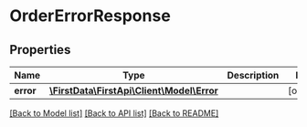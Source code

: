 # OrderErrorResponse

## Properties
Name | Type | Description | Notes
------------ | ------------- | ------------- | -------------
**error** | [**\FirstData\FirstApi\Client\Model\Error**](Error.md) |  | [optional] 

[[Back to Model list]](../README.md#documentation-for-models) [[Back to API list]](../README.md#documentation-for-api-endpoints) [[Back to README]](../README.md)


